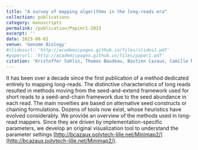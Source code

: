 ```yaml
---
title: "A survey of mapping algorithms in the long-reads era"
collection: publications
category: manuscripts
permalink: /publication/Papier1-2023
excerpt: ''
date: 2023-06-01
venue: 'Genome Biology'
#slidesurl: 'http://academicpages.github.io/files/slides1.pdf'
#paperurl: 'http://academicpages.github.io/files/paper1.pdf'
citation: 'Kristoffer Sahlin, Thomas Baudeau, Bastien Cazaux, Camille Marchet. (2023). &quot;A survey of mapping algorithms in the long-reads era.&quot; <i>Genome Biology</i>.'
---
```


It has been over a decade since the first publication of a method dedicated entirely to mapping long-reads. The distinctive characteristics of long reads resulted in methods moving from the seed-and-extend framework used for short reads to a seed-and-chain framework due to the seed abundance in each read. The main novelties are based on alternative seed constructs or chaining formulations. Dozens of tools now exist, whose heuristics have evolved considerably. We provide an overview of the methods used in long-read mappers. Since they are driven by implementation-specific parameters, we develop an original visualization tool to understand the parameter settings [http://bcazaux.polytech-lille.net/Minimap2/](http://bcazaux.polytech-lille.net/Minimap2/).
